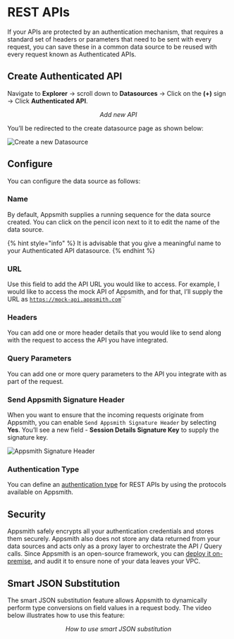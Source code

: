 # REST APIs

If your APIs are protected by an authentication mechanism, that requires a standard set of headers or parameters that need to be sent with every request, you can save these in a common data source to be reused with every request known as Authenticated APIs.

## Create Authenticated API

Navigate to **Explorer** → scroll down to **Datasources** → Click on the **(+)** sign → Click **Authenticated API**.

 <figure>
 <object data="https://www.youtube.com/embed/Uy7ZDviGbtM?autoplay=0" width='750px' height='400px'></object>
 <figcaption align="center"><i>Add new API</i></figcaption>
</figure> 


You’ll be redirected to the create datasource page as shown below:

![Create a new Datasource](</img/OAuth__API_Integration__Create_New_DB.png>)

## Configure

You can configure the data source as follows:

### Name

By default, Appsmith supplies a running sequence for the data source created. You can click on the pencil icon next to it to edit the name of the data source.

{% hint style="info" %}
It is advisable that you give a meaningful name to your Authenticated API datasource.
{% endhint %}

### URL

Use this field to add the API URL you would like to access. For example, I would like to access the mock API of Appsmith, and for that, I’ll supply the URL as  [`https://mock-api.appsmith.com`](https://mock-api.appsmith.com)``

### Headers

You can add one or more header details that you would like to send along with the request to access the API you have integrated.

### Query Parameters

You can add one or more query parameters to the API you integrate with as part of the request.

### Send Appsmith Signature Header

When you want to ensure that the incoming requests originate from Appsmith, you can enable `Send Appsmith Signature Header` by selecting **Yes**. You’ll see a new field - **Session Details Signature Key** to supply the signature key.

![Appsmith Signature Header](</img/OAuth__API_Integration__Appsmith_Signature_Header__Enable__.png>)

### Authentication Type

You can define an [authentication type](authentication-type/) for REST APIs by using the protocols available on Appsmith.

## Security

Appsmith safely encrypts all your authentication credentials and stores them securely. Appsmith also does not store any data returned from your data sources and acts only as a proxy layer to orchestrate the API / Query calls. Since Appsmith is an open-source framework, you can [deploy it on-premise](../../../getting-started/setup/), and audit it to ensure none of your data leaves your VPC.

## Smart JSON Substitution

The smart JSON substitution feature allows Appsmith to dynamically perform type conversions on field values in a request body. The video below illustrates how to use this feature:

 <figure>
  <object data="https://www.youtube.com/embed/-Z3y-pdNhXc?autoplay=0" width='750px' height='400px'></object> 
  <figcaption align="center"><i>How to use smart JSON substitution</i></figcaption>
</figure>